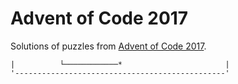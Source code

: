 # Advent of Code 2017

Solutions of puzzles from [Advent of Code 2017](https://adventofcode.com/2017).

```
|          └────────────*                       |
'-----------------------------------------------'
```
